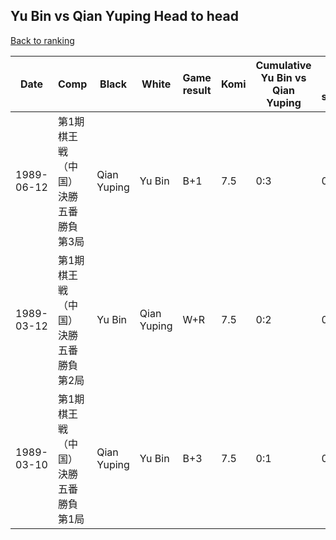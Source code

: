 ## Yu Bin vs Qian Yuping Head to head

[Back to ranking](../../index.md)




| **Date** | **Comp** | **Black** | **White** | **Game result** | **Komi** | **Cumulative Yu Bin vs Qian Yuping** | **Yu Bin streak** | **Qian Yuping streak** | 
| --- | --- | --- | --- | --- | --- | --- | --- | --- |
| 1989-06-12 | 第1期棋王戦（中国）決勝五番勝負第3局 | Qian Yuping | Yu Bin | B+1 | 7.5 | 0:3 | 0 | 3 | 
| 1989-03-12 | 第1期棋王戦（中国）決勝五番勝負第2局 | Yu Bin | Qian Yuping | W+R | 7.5 | 0:2 | 0 | 2 | 
| 1989-03-10 | 第1期棋王戦（中国）決勝五番勝負第1局 | Qian Yuping | Yu Bin | B+3 | 7.5 | 0:1 | 0 | 1 |




